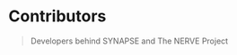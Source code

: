 # Contributors
> Developers behind SYNAPSE and The NERVE Project

<script setup>
import { VPTeamMembers } from "vitepress/theme"

const contributors = [
    {
        avatar: "https://github.com/0x15ba88ff.png",
        name: "Pascal Nkornyui",
        title: "Lead Developer",
        links: [
            { icon: "github", link: "https://github.com/0x15ba88ff" },
            { icon: "x", link: "https://x.com/0x15BA88FF" }
        ]
    },
    {
        avatar: "https://github.com/airrstorm.png",
        name: "Earl Asamoah",
        title: "AI & Systems Developer",
        links: [
            { icon: "github", link: "https://github.com/airrstorm" }
        ]
    },
    {
        avatar: "https://github.com/Jeffrey-Osei-Tawiah.png",
        name: "Jeffrey Osei Tawiah",
        title: "Core Contributor",
        links: [
            { icon: "github", link: "https://github.com/Jeffrey-Osei-Tawiah" }
        ]
    }
]
</script>

<VPTeamMembers size="small" :members="contributors" />
